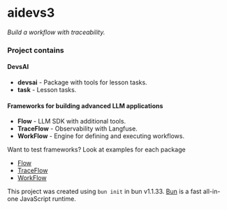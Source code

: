 # aidevs3

_Build a workflow with traceability._

### Project contains

#### DevsAI

- **devsai** - Package with tools for lesson tasks.
- **task** - Lesson tasks.

#### Frameworks for building advanced LLM applications

- **Flow** - LLM SDK with additional tools.
- **TraceFlow** - Observability with Langfuse.
- **WorkFlow** - Engine for defining and executing workflows.

Want to test frameworks? Look at examples for each package

- [Flow](./flow/example)
- [TraceFlow](./traceflow/example)
- [WorkFlow](./workflow/example)

This project was created using `bun init` in bun v1.1.33. [Bun](https://bun.sh) is a fast all-in-one JavaScript runtime.
